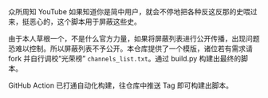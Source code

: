 众所周知 YouTube 如果知道你是简中用户，就会不停地把各种反这反那的史喂过来，挺恶心的，这个脚本用于屏蔽这些史。

由于本人草根一个，不是什么官方力量，如果将屏蔽列表进行公开传播，出现问题恐难以控制。所以屏蔽列表不予公开。本仓库提供了一个模版，诸位若有需求请 fork 并自行调校“光荣榜” `channels_list.txt`。通过 build.py 构建出最终的脚本。

GitHub Action 已打通自动化构建，往仓库中推送 Tag 即可构建出脚本。
